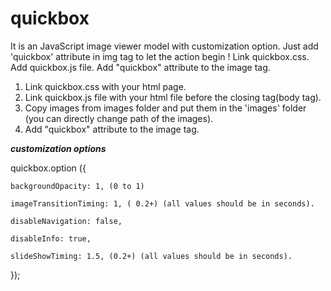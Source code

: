 # quickbox
It is an JavaScript image viewer model with customization option. Just add 'quickbox' attribute in img tag to let the action begin !  Link quickbox.css. Add quickbox.js file. Add "quickbox" attribute to the image  tag.
1) Link quickbox.css with your html page.
2) Link quickbox.js file with your html file before the closing tag(body tag).
3) Copy images from images folder and put them in the 'images' folder (you can directly change path of the images).
4) Add "quickbox" attribute to the image tag.

***customization options*** 

quickbox.option
({

    backgroundOpacity: 1, (0 to 1) 

    imageTransitionTiming: 1, ( 0.2+) (all values should be in seconds).

    disableNavigation: false,

    disableInfo: true,

    slideShowTiming: 1.5, (0.2+) (all values should be in seconds).

  });
